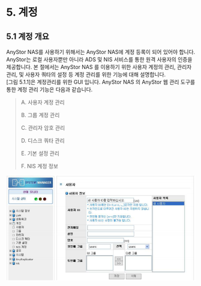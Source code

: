 # 5. 계정

## 5.1 계정 개요

AnyStor NAS를 사용하기 위해서는 AnyStor NAS에 계정 등록이 되어 있어야 합니다. AnyStor는 로컬 사용자뿐만 아니라 ADS 및 NIS 서비스를 통한 원격 사용자의 인증을 제공합니다. 본 절에서는 AnyStor NAS 를 이용하기 위한 사용자 계정의 관리, 관리자 관리, 및 사용자 쿼타의 설정 등 계정 관리를 위한 기능에 대해 설명합니다.   
 \[그림 5.1.1\]은 계정관리를 위한 GUI 입니다. AnyStor NAS 의 AnyStor 웹 관리 도구를 통한 계정 관리 기능은 다음과 같습니다.

> A. 사용자 계정 관리
>
> B. 그룹 계정 관리
>
> C. 관리자 암호 관리
>
> D. 디스크 쿼타 관리
>
> E. 기본 설정 관리
>
> F. NIS 계정 정보

![\[ &#xADF8;&#xB9BC; 5.1.1 &#xACC4;&#xC815; &#xAD00;&#xB9AC; \]](../.gitbook/assets/account1.png)

